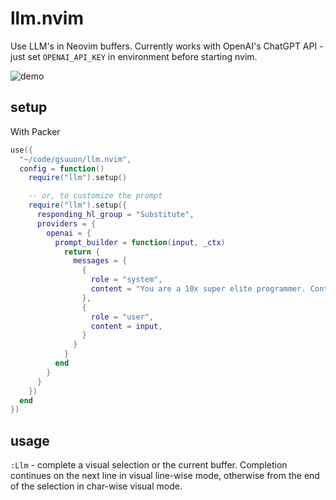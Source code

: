 # llm.nvim

Use LLM's in Neovim buffers. Currently works with OpenAI's ChatGPT API - just set `OPENAI_API_KEY` in environment before starting nvim.

![demo](https://user-images.githubusercontent.com/6422188/232323471-2fe0bb1f-54a3-4508-b6fb-b9c6d091dde8.gif)

## setup

With Packer
```lua
use({
  "~/code/gsuuon/llm.nvim",
  config = function()
    require("llm").setup()

    -- or, to customize the prompt
    require("llm").setup({
      responding_hl_group = "Substitute",
      providers = {
        openai = {
          prompt_builder = function(input, _ctx)
            return {
              messages = {
                {
                  role = "system",
                  content = "You are a 10x super elite programmer. Continue only with code. Do not write tests, examples, or output of code unless explicitly asked for.",
                },
                {
                  role = "user",
                  content = input,
                }
              }
            }
          end
        }
      }
    })
  end
})
```

## usage

`:Llm` - complete a visual selection or the current buffer. Completion continues on the next line in visual line-wise mode, otherwise from the end of the selection in char-wise visual mode.

